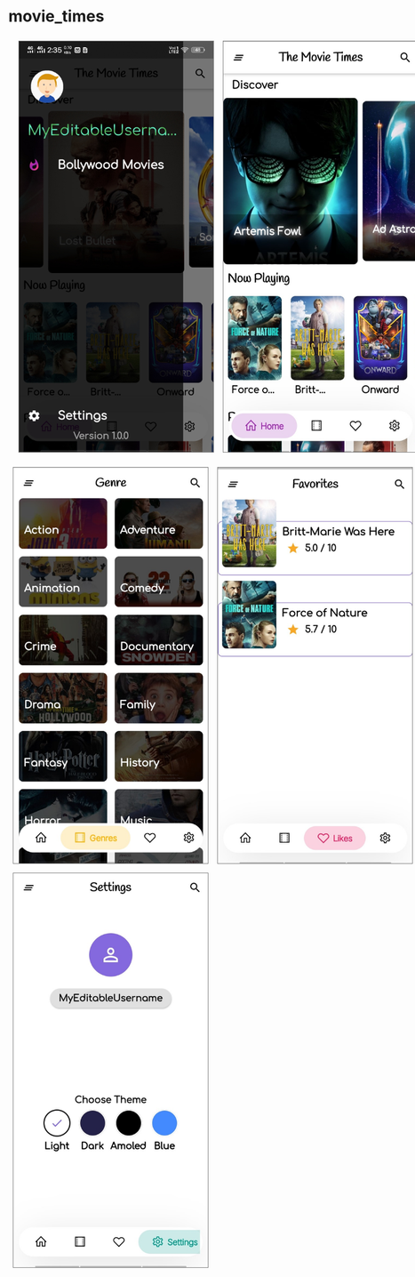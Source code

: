 # movie_times
 
 <div style="display:flex; margin:10px;">
 <img src="Images/Screenshot_20200627_143524.jpg" width="350" style="margin:8px; border: 1px solid grey;" >
 
   <img src="Images/Screenshot_20200627_143512.jpg" width="350" style="margin:8px; border: 1px solid grey;" >
  </div>
  <div style="display:flex;">
  <img src="Images/Screenshot_20200627_143507.jpg" width="350" style="margin:8px; border: 1px solid grey;" >
 
  <img src="Images/Screenshot_20200627_143500.jpg" width="350" style="margin:8px; border: 1px solid grey;" > 
    </div>
    <div style="display:flex;"> <img src="Images/Screenshot_20200627_143455.jpg" width="350" style="margin:8px; border: 1px solid grey;" >
   </div>
